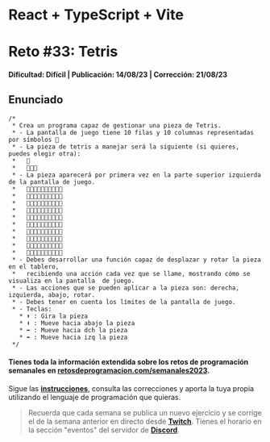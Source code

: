 # React + TypeScript + Vite

# Reto #33: Tetris
#### Dificultad: Difícil | Publicación: 14/08/23 | Corrección: 21/08/23

## Enunciado

```
/*
 * Crea un programa capaz de gestionar una pieza de Tetris.
 * - La pantalla de juego tiene 10 filas y 10 columnas representadas por símbolos 🔲
 * - La pieza de tetris a manejar será la siguiente (si quieres, puedes elegir otra):
 *   🔳
 *   🔳🔳🔳
 * - La pieza aparecerá por primera vez en la parte superior izquierda de la pantalla de juego.
 *   🔳🔲🔲🔲🔲🔲🔲🔲🔲🔲
 *   🔳🔳🔳🔲🔲🔲🔲🔲🔲🔲
 *   🔲🔲🔲🔲🔲🔲🔲🔲🔲🔲
 *   🔲🔲🔲🔲🔲🔲🔲🔲🔲🔲
 *   🔲🔲🔲🔲🔲🔲🔲🔲🔲🔲
 *   🔲🔲🔲🔲🔲🔲🔲🔲🔲🔲
 *   🔲🔲🔲🔲🔲🔲🔲🔲🔲🔲
 *   🔲🔲🔲🔲🔲🔲🔲🔲🔲🔲
 *   🔲🔲🔲🔲🔲🔲🔲🔲🔲🔲
 *   🔲🔲🔲🔲🔲🔲🔲🔲🔲🔲
 * - Debes desarrollar una función capaz de desplazar y rotar la pieza en el tablero,
 *   recibiendo una acción cada vez que se llame, mostrando cómo se visualiza en la pantalla  de juego.
 * - Las acciones que se pueden aplicar a la pieza son: derecha, izquierda, abajo, rotar.
 * - Debes tener en cuenta los límites de la pantalla de juego.
 * - Teclas:
   * ⬆ : Gira la pieza
   * ⬇ : Mueve hacia abajo la pieza
   * ➡ : Mueve hacia dch la pieza
   * ⬅ : Mueve hacia izq la pieza
 */
```
#### Tienes toda la información extendida sobre los retos de programación semanales en **[retosdeprogramacion.com/semanales2023](https://retosdeprogramacion.com/semanales2023)**.

Sigue las **[instrucciones](../../README.md)**, consulta las correcciones y aporta la tuya propia utilizando el lenguaje de programación que quieras.

> Recuerda que cada semana se publica un nuevo ejercicio y se corrige el de la semana anterior en directo desde **[Twitch](https://twitch.tv/mouredev)**. Tienes el horario en la sección "eventos" del servidor de **[Discord](https://discord.gg/mouredev)**.